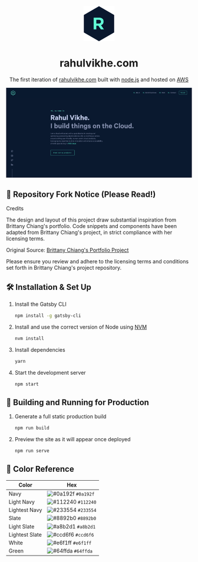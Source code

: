 <div align="center">
  <img alt="Logo" src="src/images/logo.png" />
</div>
<h1 align="center">
  rahulvikhe.com
</h1>
<p align="center">
  The first iteration of <a href="https://rahulvikhe.cloud" target="_blank">rahulvikhe.com</a> built with <a href="https://https://nodejs.org/" target="_blank">node.js</a> and hosted on <a href="https://aws.amazon.com/" target="_blank">AWS</a>

![demo](/src/images/demo.png)

## 🚨 Repository Fork Notice (Please Read!)

Credits

The design and layout of this project draw substantial inspiration from Brittany Chiang's portfolio.
Code snippets and components have been adapted from Brittany Chiang's project, in strict compliance with her licensing terms.

Original Source: [Brittany Chiang's Portfolio Project](https://github.com/bchiang7/v4)

Please ensure you review and adhere to the licensing terms and conditions set forth in Brittany Chiang's project repository.

## 🛠 Installation & Set Up

1. Install the Gatsby CLI

   ```sh
   npm install -g gatsby-cli
   ```
 
2. Install and use the correct version of Node using [NVM](https://github.com/nvm-sh/nvm)

   ```sh
   nvm install
   ```

3. Install dependencies

   ```sh
   yarn
   ```

4. Start the development server

   ```sh
   npm start
   ```

## 🚀 Building and Running for Production

1. Generate a full static production build

   ```sh
   npm run build
   ```

1. Preview the site as it will appear once deployed

   ```sh
   npm run serve
   ```

## 🎨 Color Reference

| Color          | Hex                                                                |
| -------------- | ------------------------------------------------------------------ |
| Navy           | ![#0a192f](https://via.placeholder.com/10/0a192f?text=+) `#0a192f` |
| Light Navy     | ![#112240](https://via.placeholder.com/10/0a192f?text=+) `#112240` |
| Lightest Navy  | ![#233554](https://via.placeholder.com/10/303C55?text=+) `#233554` |
| Slate          | ![#8892b0](https://via.placeholder.com/10/8892b0?text=+) `#8892b0` |
| Light Slate    | ![#a8b2d1](https://via.placeholder.com/10/a8b2d1?text=+) `#a8b2d1` |
| Lightest Slate | ![#ccd6f6](https://via.placeholder.com/10/ccd6f6?text=+) `#ccd6f6` |
| White          | ![#e6f1ff](https://via.placeholder.com/10/e6f1ff?text=+) `#e6f1ff` |
| Green          | ![#64ffda](https://via.placeholder.com/10/64ffda?text=+) `#64ffda` |
